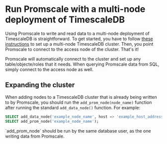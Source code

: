 # Run Promscale with a multi-node deployment of TimescaleDB

Using Promscale to write and read data to a multi-node deployment of
TimescaleDB is straightforward. To get started, you have to follow 
[these instructions](https://docs.timescale.com/latest/getting-started/setup-multi-node-basic)
to set up a multi-node TimescaleDB cluster. Then, you point Promscale
to connect to the access node of the cluster. That's it!

Promscale will automatically connect to the cluster and set up any
table/objecte/roles that it needs. When querying Promscale data from
SQL, simply connect to the access node as well.

## Expanding the cluster

When adding nodes to a TimescaleDB cluster that is already being written to by
Promscale, you should run the `add_prom_node(node_name)` function
after running the standard `add_data_node()` function. For example:

```sql
SELECT add_data_node('example_node_name', host => 'example_host_address')
SELECT add_prom_node('example_node_name');
```

<highlight type="note">
`add_prom_node` should be run by the same database user, as the
one writing data from Promscale.
</highlight>